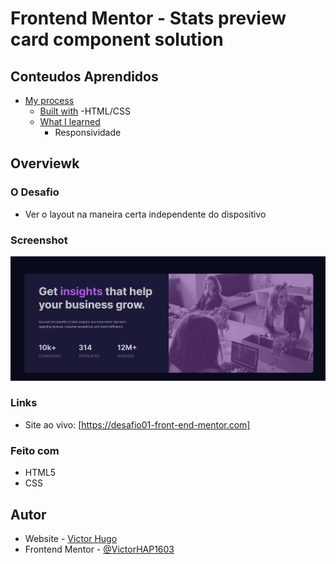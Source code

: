 # Frontend Mentor - Stats preview card component solution

## Conteudos Aprendidos


- [My process](#my-process)
  - [Built with](#built-with)
      -HTML/CSS
  - [What I learned](#what-i-learned)
      - Responsividade

## Overviewk

### O Desafio

- Ver o layout na maneira certa independente do dispositivo

### Screenshot

![](./assets/img/screen.png)

### Links

- Site ao vivo: [https://desafio01-front-end-mentor.com]
### Feito com

- HTML5
- CSS

## Autor

- Website - [Victor Hugo](https://victorhugoportifolio.netlify.app/)
- Frontend Mentor - [@VictorHAP1603](https://www.frontendmentor.io/profile/VictorHAP1603)

